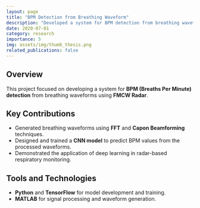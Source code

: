 ```yaml
---
layout: page
title: "BPM Detection from Breathing Waveform"
description: "Developed a system for BPM detection from breathing waveforms using deep learning and beamforming techniques"
date: 2020-07-01
category: research
importance: 5
img: assets/img/thumb_thesis.png
related_publications: false
---
```


## Overview

This project focused on developing a system for **BPM (Breaths Per Minute) detection** from breathing waveforms using **FMCW Radar**.

## Key Contributions

- Generated breathing waveforms using **FFT** and **Capon Beamforming** techniques.
- Designed and trained a **CNN model** to predict BPM values from the processed waveforms.
- Demonstrated the application of deep learning in radar-based respiratory monitoring.

## Tools and Technologies

- **Python** and **TensorFlow** for model development and training.
- **MATLAB** for signal processing and waveform generation.
